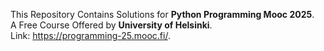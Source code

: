   This Repository Contains Solutions for **Python Programming Mooc 2025**.  
  A Free Course Offered by **University of Helsinki**.  
  Link: https://programming-25.mooc.fi/.  
  
